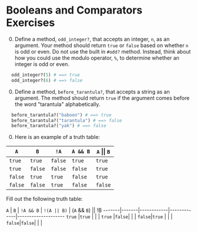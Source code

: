 # Booleans and Comparators Exercises

0. Define a method, `odd_integer?`, that accepts an integer, `n`, as an argument. Your method should return `true` or `false` based on whether `n` is odd or even. Do not use the built in `#odd?` method. Instead, think about how you could use the modulo operator, `%`, to determine whether an integer is odd or even.

  ```ruby
    odd_integer?(5) # ==> true
    odd_integer?(6) # ==> false
  ```

0. Define a method, `before_tarantula?`, that accepts a string as an argument. The method should return `true` if the argument comes before the word "tarantula" alphabetically.

  ```ruby
    before_tarantula?("baboon") # ==> true
    before_tarantula?("tarantula") # ==> false
    before_tarantula?("yak") # ==> false
  ```

0. Here is an example of a truth table:

`A`    | `B`   | `!A`  | `A && B` | `A` \|\| `B`
-------|-------|-------|----------|-------------
`true` |`true` |`false`|`true`    | `true`
`true` |`false`|`false`|`false`   | `true`
`false`|`true` |`true` |`false`   | `true`
`false`|`false`|`true` |`false`   | `false`

Fill out the following truth table:

`A`    | `B`   | `!A && B`  | `!(A || B)` | (`A` && `B`) || !B
-------|-------|------------|-------------|--------------------
`true` |`true` |            |             |
`true` |`false`|            |             |
`false`|`true` |            |             |
`false`|`false`|            |             |
